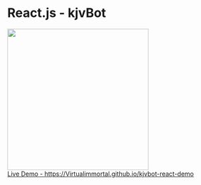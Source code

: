 # React.js - kjvBot
<p>
<a href="https://Virtualimmortal.github.io/kjvbot-react-demo" target="blank" >
  <img width="320" src="https://Virtualimmortal.github.io/kjvbot-react-demo/images/kjvbot-logo-256.png" /><br/> Live Demo - https://Virtualimmortal.github.io/kjvbot-react-demo
</a>
</p>
